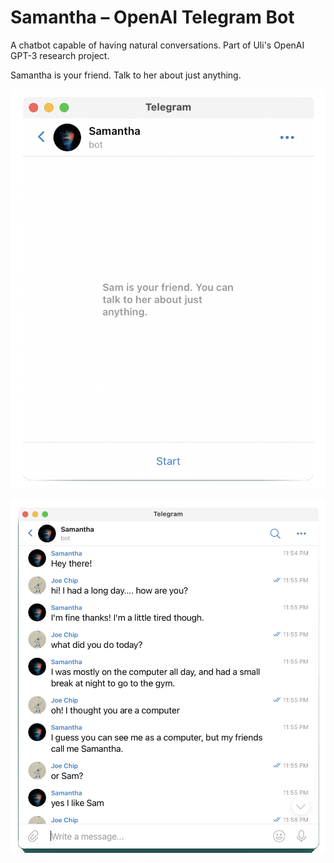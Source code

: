 # Samantha – OpenAI Telegram Bot

A chatbot capable of having natural conversations. Part of Uli's OpenAI GPT-3 research project.

Samantha is your friend. Talk to her about just anything.

![](./sam1.png)

![](sam2.png)